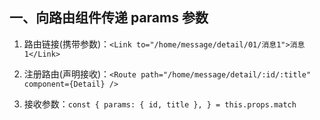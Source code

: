 ## 一、向路由组件传递 params 参数

1. 路由链接(携带参数)：`<Link to="/home/message/detail/01/消息1">消息1</Link>`

2. 注册路由(声明接收)：`<Route path="/home/message/detail/:id/:title" component={Detail} />`

3. 接收参数：`const { params: { id, title }, } = this.props.match`
